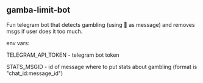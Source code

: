 ## gamba-limit-bot

Fun telegram bot that detects gambling (using 🎰 as message) and removes msgs if user does it too much.

env vars:

TELEGRAM_API_TOKEN - telegram bot token

STATS_MSGID - id of message where to put stats about gambling (format is "chat_id:message_id")